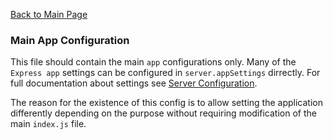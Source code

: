 [Back to Main Page](https://github.com/SorinGFS/express-access-proxy#configuration)

### Main App Configuration

This file should contain the main `app` configurations only. Many of the `Express app` settings can be configured in `server.appSettings` dirrectly. For full documentation about settings see [Server Configuration](https://github.com/SorinGFS/express-access-proxy/tree/master/config/servers).

The reason for the existence of this config is to allow setting the application differently depending on the purpose without requiring modification of the main `index.js` file.